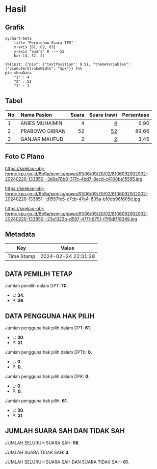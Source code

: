 # Hasil

## Grafik

```mermaid
xychart-beta
    title "Perolehan Suara TPS"
    x-axis [01, 02, 03]
    y-axis "Suara" 0 --> 52
    bar [4, 52, 2]
```

```mermaid
%%{init: {"pie": {"textPosition": 0.5}, "themeVariables": {"pieOuterStrokeWidth": "5px"}} }%%
pie showData
    "1" : 4
    "2" : 52
    "3" : 2
```

## Tabel

| No. | Nama Paslon    | Suara | Suara (raw) | Persentase |
|:--- |:-------------- | -----:| -----------:| ----------:|
| 1   | ANIES MUHAIMIN | 4     | [4][p-1]    | 6,90       |
| 2   | PRABOWO GIBRAN | 52    | [52][p-2]   | 89,66      |
| 3   | GANJAR MAHFUD  | 2     | [2][p-3]    | 3,45       |


[p-1]: https://github.com/gigit-pemilu/pemilu-2024-81-maluku/blob/main/pilpres/hitung-suara/sub/81-maluku/sub/06-seram-bagian-barat/sub/09-kepulauan-manipa/sub/2002-masawoy/sub/002-tps/sub/paslon-1.txt
[p-2]: https://github.com/gigit-pemilu/pemilu-2024-81-maluku/blob/main/pilpres/hitung-suara/sub/81-maluku/sub/06-seram-bagian-barat/sub/09-kepulauan-manipa/sub/2002-masawoy/sub/002-tps/sub/paslon-2.txt
[p-3]: https://github.com/gigit-pemilu/pemilu-2024-81-maluku/blob/main/pilpres/hitung-suara/sub/81-maluku/sub/06-seram-bagian-barat/sub/09-kepulauan-manipa/sub/2002-masawoy/sub/002-tps/sub/paslon-3.txt

## Foto C Plano

https://sirekap-obj-formc.kpu.go.id/6b9a/pemilu/ppwp/81/06/09/20/02/8106092002002-20240220-133850--3d0a78b8-317c-4bd7-8ecd-c4108be15595.jpg

https://sirekap-obj-formc.kpu.go.id/6b9a/pemilu/ppwp/81/06/09/20/02/8106092002002-20240220-133851--d1557fe5-c7cb-47e4-805a-b10db96f605d.jpg

https://sirekap-obj-formc.kpu.go.id/6b9a/pemilu/ppwp/81/06/09/20/02/8106092002002-20240220-133850--23e1323b-d587-47f1-8751-f7f9df1f8349.jpg


## Metadata

| Key        | Value               |
| ---------- | ------------------- |
| Time Stamp | 2024-02-24 22:31:28 |


## DATA PEMILIH TETAP

Jumlah pemilih dalam DPT: **70**.
 * L: **34**.
 * P: **36**.

## DATA PENGGUNA HAK PILIH

Jumlah pengguna hak pilih dalam DPT: **61**.
 * L: **30**.
 * P: **31**.

Jumlah pengguna hak pilih dalam DPTb: **0**.
 * L: **0**.
 * P: **0**.

Jumlah pengguna hak pilih dalam DPK: **0**.
 * L: **0**.
 * P: **0**.

Jumlah pengguna hak pilih: **61**.
 * L: **30**.
 * P: **31**.

## JUMLAH SUARA SAH DAN TIDAK SAH

JUMLAH SELURUH SUARA SAH: **58**.

JUMLAH SUARA TIDAK SAH: **3**.

JUMLAH SELURUH SUARA SAH DAN SUARA TIDAK SAH: **61**.


